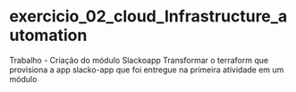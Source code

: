 # exercicio_02_cloud_Infrastructure_automation
Trabalho - Criação do módulo Slackoapp
Transformar o terraform que provisiona a app slacko-app que foi entregue na primeira atividade em um módulo 
